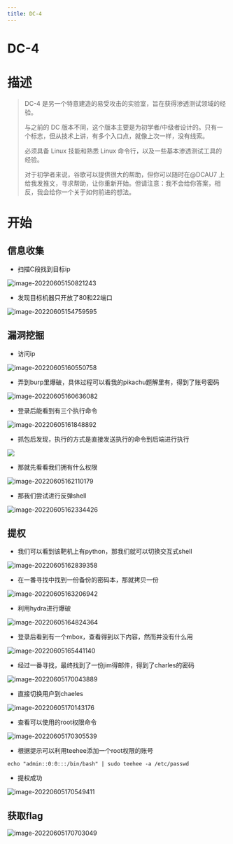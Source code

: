 ```yaml
---
title: DC-4
---
```

# DC-4

# 描述

> DC-4 是另一个特意建造的易受攻击的实验室，旨在获得渗透测试领域的经验。
>
> 与之前的 DC 版本不同，这个版本主要是为初学者/中级者设计的。只有一个标志，但从技术上讲，有多个入口点，就像上次一样，没有线索。
>
> 必须具备 Linux 技能和熟悉 Linux 命令行，以及一些基本渗透测试工具的经验。
>
> 对于初学者来说，谷歌可以提供很大的帮助，但你可以随时在@DCAU7 上给我发推文，寻求帮助，让你重新开始。但请注意：我不会给你答案，相反，我会给你一个关于如何前进的想法。

# 开始

## 信息收集

- 扫描C段找到目标ip

![image-20220605150821243](https://alpha-blog-1300014916.cos.ap-guangzhou.myqcloud.com/img/image-20220605150821243.png)

- 发现目标机器只开放了80和22端口

![image-20220605154759595](https://alpha-blog-1300014916.cos.ap-guangzhou.myqcloud.com/img/image-20220605154759595.png)

## 漏洞挖掘

- 访问ip

![image-20220605160550758](https://alpha-blog-1300014916.cos.ap-guangzhou.myqcloud.com/img/image-20220605160550758.png)

- 弄到burp里爆破，具体过程可以看我的pikachu题解里有，得到了账号密码

![image-20220605160636082](https://alpha-blog-1300014916.cos.ap-guangzhou.myqcloud.com/img/image-20220605160636082.png)

- 登录后能看到有三个执行命令

![image-20220605161848892](https://alpha-blog-1300014916.cos.ap-guangzhou.myqcloud.com/img/image-20220605161848892.png)

- 抓包后发现，执行的方式是直接发送执行的命令到后端进行执行

![](https://alpha-blog-1300014916.cos.ap-guangzhou.myqcloud.com/img/image-20220605161703586.png)

- 那就先看看我们拥有什么权限

![image-20220605162110179](https://alpha-blog-1300014916.cos.ap-guangzhou.myqcloud.com/img/image-20220605162110179.png)

- 那我们尝试进行反弹shell

![image-20220605162334426](https://alpha-blog-1300014916.cos.ap-guangzhou.myqcloud.com/img/image-20220605162334426.png)

## 提权

- 我们可以看到该靶机上有python，那我们就可以切换交互式shell

![image-20220605162839358](https://alpha-blog-1300014916.cos.ap-guangzhou.myqcloud.com/img/image-20220605162839358.png)

- 在一番寻找中找到一份备份的密码本，那就拷贝一份

![image-20220605163206942](https://alpha-blog-1300014916.cos.ap-guangzhou.myqcloud.com/img/image-20220605163206942.png)

- 利用hydra进行爆破

![image-20220605164824364](https://alpha-blog-1300014916.cos.ap-guangzhou.myqcloud.com/img/image-20220605164824364.png)

- 登录后看到有一个mbox，查看得到以下内容，然而并没有什么用

![image-20220605165441140](https://alpha-blog-1300014916.cos.ap-guangzhou.myqcloud.com/img/image-20220605165441140.png)

- 经过一番寻找，最终找到了一份jim得邮件，得到了charles的密码

![image-20220605170043889](https://alpha-blog-1300014916.cos.ap-guangzhou.myqcloud.com/img/image-20220605170043889.png)

- 直接切换用户到chaeles

![image-20220605170143176](https://alpha-blog-1300014916.cos.ap-guangzhou.myqcloud.com/img/image-20220605170143176.png)

- 查看可以使用的root权限命令

![image-20220605170305539](https://alpha-blog-1300014916.cos.ap-guangzhou.myqcloud.com/img/image-20220605170305539.png)

- 根据提示可以利用teehee添加一个root权限的账号

`echo "admin::0:0:::/bin/bash" | sudo teehee -a /etc/passwd`

- 提权成功

![image-20220605170549411](https://alpha-blog-1300014916.cos.ap-guangzhou.myqcloud.com/img/image-20220605170549411.png)

## 获取flag

![image-20220605170703049](https://alpha-blog-1300014916.cos.ap-guangzhou.myqcloud.com/img/image-20220605170703049.png)
